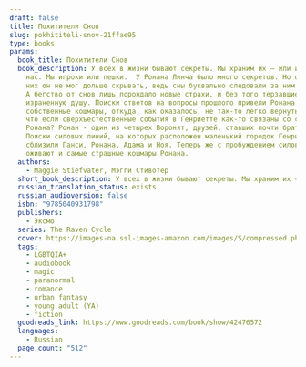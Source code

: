 ```yaml
---
draft: false
title: Похитители Снов
slug: pokhititeli-snov-21ffae95
type: books
params:
  book_title: Похитители Снов
  book_description: У всех в жизни бывают секреты. Мы храним их – или их хранят от
    нас. Мы игроки или пешки.  У Ронана Линча было много секретов. Но один из
    них он не мог дольше скрывать, ведь сны буквально следовали за ним по пятам.
    А бегство от снов лишь порождало новые страхи, и без того терзавшие его
    израненную душу. Поиски ответов на вопросы прошлого привели Ронана в
    собственные кошмары, откуда, как оказалось, не так-то легко вернуться. Но
    что если сверхъестественные события в Генриетте как-то связаны со снами
    Ронана? Ронан - один из четырех Воронят, друзей, ставших почти братьями.
    Поиски силовых линий, на которых расположен маленький городок Генриетта,
    сблизили Ганси, Ронана, Адама и Ноя. Теперь же с пробуждением силовых линий
    оживают и самые страшные кошмары Ронана.
  authors:
    - Maggie Stiefvater, Мэгги Стивотер
  short_book_description: У всех в жизни бывают секреты. Мы храним их – или их хранят от нас.
  russian_translation_status: exists
  russian_audioversion: false
  isbn: "9785040931798"
  publishers:
    - Эксмо
  series: The Raven Cycle
  cover: https://images-na.ssl-images-amazon.com/images/S/compressed.photo.goodreads.com/books/1540659639i/42476572.jpg
  tags:
    - LGBTQIA+
    - audiobook
    - magic
    - paranormal
    - romance
    - urban fantasy
    - young adult (YA)
    - fiction
  goodreads_link: https://www.goodreads.com/book/show/42476572
  languages:
    - Russian
  page_count: "512"
---
```

